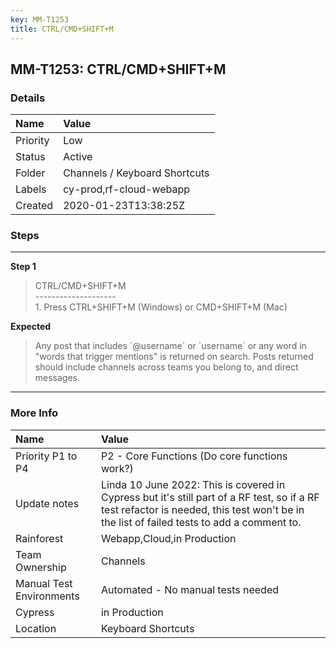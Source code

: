 ```yaml
---
key: MM-T1253
title: CTRL/CMD+SHIFT+M
---
```


## MM-T1253: CTRL/CMD+SHIFT+M

### Details

| Name     | Value                         |
| :------- | :---------------------------- |
| Priority | Low                           |
| Status   | Active                        |
| Folder   | Channels / Keyboard Shortcuts |
| Labels   | cy-prod,rf-cloud-webapp       |
| Created  | 2020-01-23T13:38:25Z          |

### Steps

<hr/>

**Step 1**

> <article>CTRL/CMD+SHIFT+M<br />--------------------<br />1. Press CTRL+SHIFT+M (Windows) or CMD+SHIFT+M (Mac)</article>

**Expected**

> <article>Any post that includes `@username` or `username` or any word in "words that trigger mentions" is returned on search. Posts returned should include channels across teams you belong to, and direct messages.</article>

<hr/>

### More Info

| Name                     | Value                                                                                                                                                                                    |
| :----------------------- | :--------------------------------------------------------------------------------------------------------------------------------------------------------------------------------------- |
| Priority P1 to P4        | P2 - Core Functions (Do core functions work?)                                                                                                                                            |
| Update notes             | Linda 10 June 2022: This is covered in Cypress but it's still part of a RF test, so if a RF test refactor is needed, this test won't be in the list of failed tests to add a comment to. |
| Rainforest               | Webapp,Cloud,in Production                                                                                                                                                               |
| Team Ownership           | Channels                                                                                                                                                                                 |
| Manual Test Environments | Automated - No manual tests needed                                                                                                                                                       |
| Cypress                  | in Production                                                                                                                                                                            |
| Location                 | Keyboard Shortcuts                                                                                                                                                                       |
